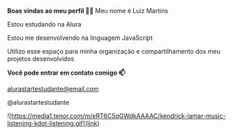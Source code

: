 **Boas vindas ao meu perfil 💙💙**
Meu nome é Luiz Martins

Estou estudando na Alura

Estou me desenvolvendo na linguagem JavaScript

Utilizo esse espaço para minha organização e compartilhamento dos meu projetos desenvolvidos

**Você pode entrar em contato comigo 📫**

alurastartestudante@email.com

@alurastartestudante

![https://media1.tenor.com/m/eRT6C5qGWdkAAAAC/kendrick-lamar-music-listening-kdot-listening.gif](link)
